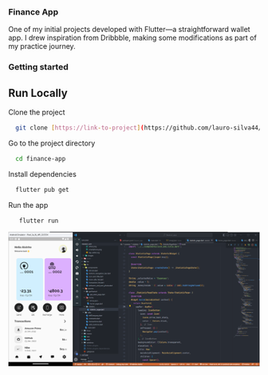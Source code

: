 ### Finance App

One of my initial projects developed with Flutter—a straightforward wallet app. I drew inspiration from Dribbble, making some modifications as part of my practice journey.
 ### Getting started

## Run Locally

Clone the project

```bash
  git clone [https://link-to-project](https://github.com/lauro-silva44/finance-app)
```

Go to the project directory

```bash
  cd finance-app
```

Install dependencies

```bash
  flutter pub get
```

Run the app

```bash
   flutter run
```

![Project-Screen](assets/images/screen-shot.png)
